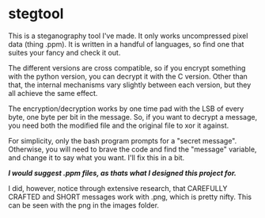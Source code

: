 # stegtool
This is a steganography tool I've made. It only works uncompressed pixel data (thing .ppm). It is written in a handful of languages, so find one that suites your fancy and check it out.

The different versions are cross compatible, so if you encrypt something with the python version, you can decrypt it with the C version.
Other than that, the internal mechanisms vary slightly between each version, but they all achieve the same effect.

The encryption/decryption works by one time pad with the LSB of every byte, one byte per bit in the message.
So, if you want to decrypt a message, you need both the modified file and the original file to xor it against. 

For simplicity, only the bash program prompts for a "secret message". Otherwise, you will need to brave the code and find the "message" variable, and change it to say what you want.
I'll fix this in a bit.

***I would suggest .ppm files, as thats what I designed this project for.***

I did, however, notice through extensive research, that CAREFULLY CRAFTED and SHORT messages work with .png, which is pretty nifty. This can be seen with the png in the images folder.
